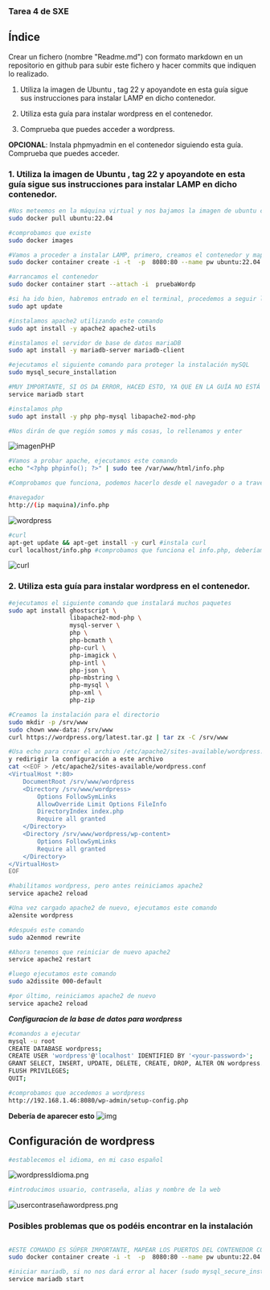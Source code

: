 ### Tarea 4 de SXE

## Índice
Crear un  fichero (nombre "Readme.md") con formato markdown en un repositorio en github para subir este fichero y hacer commits que indiquen lo realizado.

1. Utiliza la imagen de Ubuntu , tag 22 y apoyandote en esta guía sigue sus instrucciones para instalar LAMP en dicho contenedor.

2. Utiliza esta guía para instalar wordpress en el contenedor.

3. Comprueba que puedes acceder a wordpress.

**OPCIONAL**: Instala phpmyadmin en el contenedor siguiendo esta guía. Comprueba que puedes acceder.


### 1. Utiliza la imagen de Ubuntu , tag 22 y apoyandote en esta guía sigue sus instrucciones para instalar LAMP en dicho contenedor.

```bash
#Nos meteemos en la máquina virtual y nos bajamos la imagen de ubuntu con el tag indicado
sudo docker pull ubuntu:22.04

#comprobamos que existe
sudo docker images

#Vamos a proceder a instalar LAMP, primero, creamos el contenedor y mapeamos el puerto
sudo docker container create -i -t  -p  8080:80 --name pw ubuntu:22.04

#arrancamos el contenedor
sudo docker container start --attach -i  pruebaWordp 
```

```bash
#si ha ido bien, habremos entrado en el terminal, procedemos a seguir la guía. Actualizamos los paquetes
sudo apt update

#instalamos apache2 utilizando este comando
sudo apt install -y apache2 apache2-utils

#instalamos el servidor de base de datos mariaDB
sudo apt install -y mariadb-server mariadb-client

#ejecutamos el siguiente comando para proteger la instalación mySQL
sudo mysql_secure_installation

#MUY IMPORTANTE, SI OS DA ERROR, HACED ESTO, YA QUE EN LA GUÍA NO ESTÁ
service mariadb start

#instalamos php
sudo apt install -y php php-mysql libapache2-mod-php

#Nos dirán de que región somos y más cosas, lo rellenamos y enter
```
![imagenPHP](https://github.com/user-attachments/assets/89242a89-c29f-4771-ac1f-18e5305c8479)


```bash
#Vamos a probar apache, ejecutamos este comando
echo "<?php phpinfo(); ?>" | sudo tee /var/www/html/info.php

#Comprobamos que funciona, podemos hacerlo desde el navegador o a través de curl

#navegador
http://(ip maquina)/info.php
```
![wordpress](https://github.com/user-attachments/assets/bd53e650-22bd-44e2-bc1f-aed502b54a24)


```bash
#curl
apt-get update && apt-get install -y curl #instala curl
curl localhost/info.php #comprobamos que funciona el info.php, deberíamos de ver un html gigante
```
![curl](https://github.com/user-attachments/assets/21da007d-2425-465f-9fc3-012dfe11c3a6)


### 2. Utiliza esta guía para instalar wordpress en el contenedor.
```bash
#ejecutamos el siguiente comando que instalará muchos paquetes
sudo apt install ghostscript \
                 libapache2-mod-php \
                 mysql-server \
                 php \
                 php-bcmath \
                 php-curl \
                 php-imagick \
                 php-intl \
                 php-json \
                 php-mbstring \
                 php-mysql \
                 php-xml \
                 php-zip

#Creamos la instalación para el directorio
sudo mkdir -p /srv/www
sudo chown www-data: /srv/www
curl https://wordpress.org/latest.tar.gz | tar zx -C /srv/www
```

```bash
#Usa echo para crear el archivo /etc/apache2/sites-available/wordpress.conf
y redirigir la configuración a este archivo
cat <<EOF > /etc/apache2/sites-available/wordpress.conf
<VirtualHost *:80>
    DocumentRoot /srv/www/wordpress
    <Directory /srv/www/wordpress>
        Options FollowSymLinks
        AllowOverride Limit Options FileInfo
        DirectoryIndex index.php
        Require all granted
    </Directory>
    <Directory /srv/www/wordpress/wp-content>
        Options FollowSymLinks
        Require all granted
    </Directory>
</VirtualHost>
EOF

#habilitamos wordpress, pero antes reiniciamos apache2
service apache2 reload

#Una vez cargado apache2 de nuevo, ejecutamos este comando
a2ensite wordpress

#después este comando
sudo a2enmod rewrite

#Ahora tenemos que reiniciar de nuevo apache2
service apache2 restart

#luego ejecutamos este comando
sudo a2dissite 000-default

#por último, reiniciamos apache2 de nuevo
service apache2 reload
```

***Configuracion de la base de datos para wordpress***
```bash
#comandos a ejecutar
mysql -u root
CREATE DATABASE wordpress;
CREATE USER 'wordpress'@'localhost' IDENTIFIED BY '<your-password>';
GRANT SELECT, INSERT, UPDATE, DELETE, CREATE, DROP, ALTER ON wordpress.* TO 'wordpress'@'localhost';
FLUSH PRIVILEGES;
QUIT;

```

```bash
#comprobamos que accedemos a wordpress
http://192.168.1.46:8080/wp-admin/setup-config.php
```
**Debería de aparecer esto**
![img](https://github.com/user-attachments/assets/85ca5794-72b4-45fd-8896-22630dd31b9c)


## Configuración de wordpress
```bash
#establecemos el idioma, en mi caso español
```
![wordpressIdioma.png](../../../screenShots/wordpressIdioma.png)


```bash
#introducimos usuario, contraseña, alias y nombre de la web
```
![usercontraseñawordpress.png](../../../screenShots/usercontrase%C3%B1awordpress.png)

### Posibles problemas que os podéis encontrar en la instalación

```bash

#ESTE COMANDO ES SÚPER IMPORTANTE, MAPEAR LOS PUERTOS DEL CONTENEDOR CON LA MÁQUINA VIRTUAL
sudo docker container create -i -t  -p  8080:80 --name pw ubuntu:22.04

#iniciar mariadb, si no nos dará error al hacer (sudo mysql_secure_installation)
service mariadb start

```
